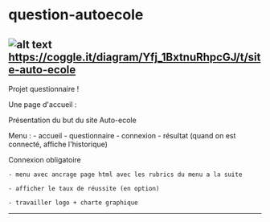 # question-autoecole

![alt text](https://i.imgur.com/xXe3daE.png)
https://coggle.it/diagram/Yfj_1BxtnuRhpcGJ/t/site-auto-ecole
-------------------------------------------------------------------------------
Projet questionnaire !

Une page d'accueil :

Présentation du but du site Auto-ecole

Menu :
	- accueil 
	- questionnaire
	- connexion
	- résultat (quand on est connecté, affiche l'historique)

Connexion obligatoire

	- menu avec ancrage page html avec les rubrics du menu a la suite 

	- afficher le taux de réussite (en option) 

	- travailler logo + charte graphique 


---------------------------------------------------------------------------------
